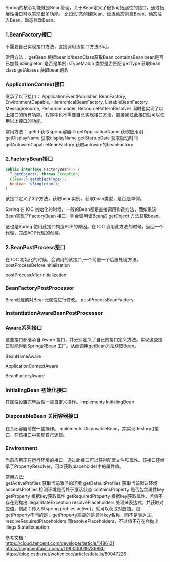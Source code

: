 

Spring的核心功能就是Bean管理，关于Bean定义了很多可拓展性的接口，通过拓展性接口可以实现很多功能。
比如:动态创建Bean、延迟动态创建Bean、动态注入Bean、动态修改Bean。

### 1.BeanFactory接口
不需要自己实现接口方法，直接调用该接口方法即可。

常用方法：
getBean 根据beanId/beanClass获取Bean
containsBean bean是否已加载
isSingleton 是否是单例
isTypeMatch 类型是否匹配
getType 获取bean class
getAliases 获取bean别名

### ApplicationContext接口
继承了以下接口：
ApplicationEventPublisher, BeanFactory, EnvironmentCapable, HierarchicalBeanFactory, ListableBeanFactory, MessageSource, ResourceLoader, ResourcePatternResolver
同时也实现了以上接口的所有功能，程序中也不需要自己实现接口方法，直接通过此接口就可以使用以上接口的功能。

常用方法：
getId 获取spring容器ID
getApplicationName 获取应用明
getDisplayName 获取displayName
getStartupDate 获取启动时间
getAutowireCapableBeanFactory 获取autowire的beanFactory

### 2.FactoryBean接口

```java
public interface FactoryBean<T> {
  T getObject() throws Exception;
  Class<?> getObjectType();
  boolean isSingleton();
}
```
该接口定义了3个方法，获取bean实例，获取bean类型，是否是单例。

Spring 在 IOC 初始化的时候，一般的Bean都是直接调用构造方法，而如果该Bean实现了FactoryBean 接口，则会调用该Bean的 getObject 方法获取bean。

这也是Spring 使用此接口构造AOP的原因。在 IOC 调用此方法的时候，返回一个代理，完成AOP代理的创建。

### 2.BeanPostProcess接口
在 IOC 初始化的时候，会调用的该接口,一个前置一个后置处理方法。
postProcessBeforeInitialization

postProcessAfterInitialization

### BeanFactoryPostProcessor 
Bean创建前对Bean元属性进行修改。
postProcessBeanFactory


### InstantiationAwareBeanPostProcessor 

### Aware系列接口

这些接口都继承自 Aware 接口，并分别定义了自己的接口定义方法。实现这些接口就能得到Spring的Bean 工厂。从而调用getBean方法获取Bean。

BeanNameAware

ApplicationContextAware 

BeanFactoryAware 

### InitialingBean 初始化接口
在属性设置完毕后做一些自定义操作。implements InitialingBean

### DisposableBean 关闭容器接口
在关闭容器前做一些操作。implements DisposableBean，并实现destory()接口，在该接口中实现自己逻辑。

### Environment
当前应用正在运行环境的接口，通过此接口可以获得配置文件和属性。该接口还继承了PropertyResolver，可以获取placeholder中的属性值。

常用方法:  
getActiveProfiles 获取当前激活的环境
getDefaultProfiles 获取当前默认环境
acceptsProfiles 检测环境是否处于激活状态
containsProperty 是否包含属性key
getProperty 根据key获取属性
getRequiredProperty 根据key获取属性，若值不存在则抛出IllegalStateException
resolvePlaceholders 处理el表达式，并获取对应值。例如：传入${spring.profiles.active}，就可以获取对应值。跟getProperty不同的是，getProperty需要的是具体key名称，而不是表达式。
resolveRequiredPlaceholders 同resolvePlaceholders，不过值不存在会抛出IllegalStateException

参考文档：  
https://cloud.tencent.com/developer/article/1486121
https://segmentfault.com/a/1190000019786880
https://blog.csdn.net/woheniccc/article/details/80047226